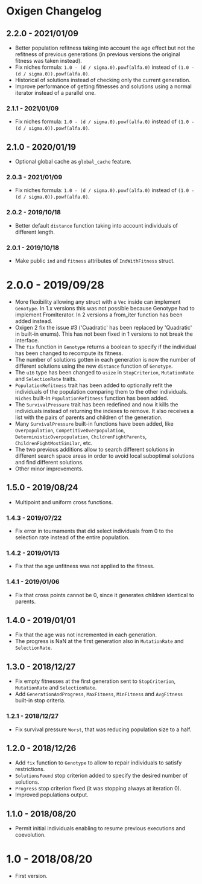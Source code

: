 # Oxigen Changelog

## 2.2.0 - 2021/01/09
- Better population refitness taking into account the age effect but not the refitness of previous generations (in previous versions the original fitness was taken instead).
- Fix niches formula: `1.0 - (d / sigma.0).powf(alfa.0)` instead of `(1.0 - (d / sigma.0)).powf(alfa.0)`.
- Historical of solutions instead of checking only the current generation.
- Improve performance of getting fitnesses and solutions using a normal iterator instead of a parallel one.

### 2.1.1 - 2021/01/09
- Fix niches formula: `1.0 - (d / sigma.0).powf(alfa.0)` instead of `(1.0 - (d / sigma.0)).powf(alfa.0)`.

## 2.1.0 - 2020/01/19
- Optional global cache as `global_cache` feature.

### 2.0.3 - 2021/01/09
- Fix niches formula: `1.0 - (d / sigma.0).powf(alfa.0)` instead of `(1.0 - (d / sigma.0)).powf(alfa.0)`.

### 2.0.2 - 2019/10/18
- Better default `distance` function taking into account individuals of different length.

### 2.0.1 - 2019/10/18
- Make public `ind` and `fitness` attributes of `IndWithFitness` struct.

# 2.0.0 - 2019/09/28
- More flexibility allowing any struct with a `Vec` inside can implement `Genotype`. In 1.x versions this was not possible because Genotype had to implement FromIterator. In 2 versions a from_iter function has been added instead.
- Oxigen 2 fix the issue #3 ('Cuadratic' has been replaced by 'Quadratic' in built-in enums). This has not been fixed in 1 versions to not break the interface.
- The `fix` function in `Genotype` returns a boolean to specify if the individual has been changed to recompute its fitness.
- The number of solutions gotten in each generation is now the number of different solutions using the new `distance` function of `Genotype`.
- The `u16` type has been changed to `usize` in `StopCriterion`, `MutationRate` and `SelectionRate` traits.
- `PopulationRefitness` trait has been added to optionally refit the individuals of the population comparing them to the other individuals. `Niches` built-in `PopulationRefitness` function has been added.
- The `SurvivalPressure` trait has been redefined and now it kills the individuals instead of returning the indexes to remove. It also receives a list with the pairs of parents and children of the generation.
- Many `SurvivalPressure` built-in functions have been added, like `Overpopulation`, `CompetitiveOverpopulation`, `DeterministicOverpopulation`, `ChildrenFightParents`, `ChildrenFightMostSimilar`, etc.
- The two previous additions allow to search different solutions in different search space areas in order to avoid local suboptimal solutions and find different solutions.
- Other minor improvements.

## 1.5.0 - 2019/08/24
- Multipoint and uniform cross functions.

### 1.4.3 - 2019/07/22
- Fix error in tournaments that did select individuals from 0 to the selection rate instead of the entire population.

### 1.4.2 - 2019/01/13
- Fix that the age unfitness was not applied to the fitness.

### 1.4.1 - 2019/01/06
- Fix that cross points cannot be 0, since it generates children identical to parents.

## 1.4.0 - 2019/01/01
- Fix that the age was not incremented in each generation.
- The progress is NaN at the first generation also in `MutationRate` and `SelectionRate`.

## 1.3.0 - 2018/12/27
- Fix empty fitnesses at the first generation sent to `StopCriterion`, `MutationRate` and `SelectionRate`.
- Add `GenerationAndProgress`, `MaxFitness`, `MinFitness` and `AvgFitness` built-in stop criteria.

### 1.2.1 - 2018/12/27
- Fix survival pressure `Worst`, that was reducing population size to a half.

## 1.2.0 - 2018/12/26
- Add `fix` function to `Genotype` to allow to repair individuals to satisfy restrictions.
- `SolutionsFound` stop criterion added to specify the desired number of solutions.
- `Progress` stop criterion fixed (it was stopping always at iteration 0).
- Improved populations output.

## 1.1.0 - 2018/08/20
- Permit initial individuals enabling to resume previous executions and coevolution.

# 1.0 - 2018/08/20
- First version.